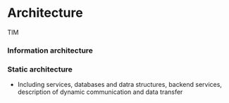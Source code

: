 # Architecture

TIM

### Information architecture

### Static architecture
* Including services, databases and datra structures, backend services, description of dynamic communication and data transfer